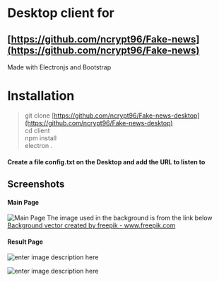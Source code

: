 # Desktop client for 
## [https://github.com/ncrypt96/Fake-news](https://github.com/ncrypt96/Fake-news)

Made with Electronjs and Bootstrap


# Installation

>  git clone [https://github.com/ncrypt96/Fake-news-desktop](https://github.com/ncrypt96/Fake-news-desktop)<br>
>  cd client <br>
>  npm install <br>
>  electron .

####  Create a file config.txt on the Desktop and add the URL to listen to
## Screenshots
#### Main Page
![Main Page](https://i.ibb.co/gRpzyY0/Screenshot-14.png)
The image used in the background is from the link below
<a href="https://www.freepik.com/free-photos-vectors/background">Background vector created by freepik - www.freepik.com</a>

#### Result Page
![enter image description here](https://i.ibb.co/mH5fx2N/Screenshot-15.png)


![enter image description here](https://i.ibb.co/TtVj1PS/Screenshot-16.png)

